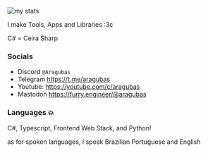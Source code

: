 ![my stats](https://github-readme-stats.vercel.app/api?username=aragubas&show_icons=true&theme=dark)

I make Tools, Apps and Libraries :3c

C# = Ceira Sharp

### Socials
- Discord ``@Aragubas``
- Telegram https://t.me/aragubas
- Youtube: https://youtube.com/c/aragubas
- Mastodon https://furry.engineer/@aragubas

### Languages 💥
C#, Typescript, Frontend Web Stack, and Python!

as for spoken languages, I speak Brazilian Portuguese and English 
